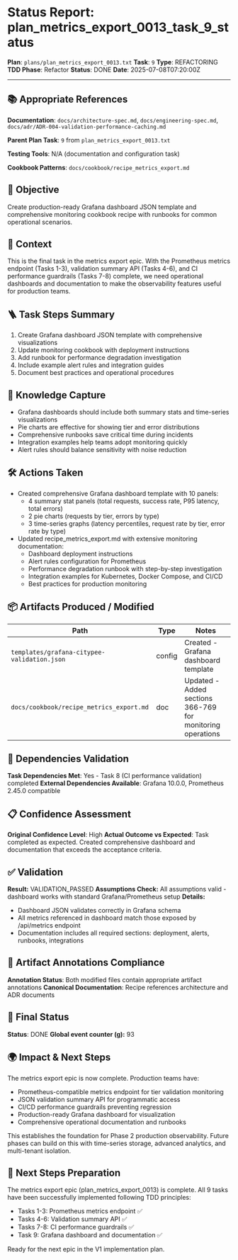 <!-- Save as status/plan_<id>_task_<id>_status.md -->
# Status Report: plan_metrics_export_0013_task_9_status

**Plan**: `plans/plan_metrics_export_0013.txt`
**Task**: `9`
**Type**: REFACTORING
**TDD Phase**: Refactor
**Status**: DONE
**Date**: 2025-07-08T07:20:00Z

---

## 📚 Appropriate References

**Documentation**: `docs/architecture-spec.md`, `docs/engineering-spec.md`, `docs/adr/ADR-004-validation-performance-caching.md`

**Parent Plan Task**: `9` from `plan_metrics_export_0013.txt`

**Testing Tools**: N/A (documentation and configuration task)

**Cookbook Patterns**: `docs/cookbook/recipe_metrics_export.md`

## 🎯 Objective

Create production-ready Grafana dashboard JSON template and comprehensive monitoring cookbook recipe with runbooks for common operational scenarios.

## 📝 Context

This is the final task in the metrics export epic. With the Prometheus metrics endpoint (Tasks 1-3), validation summary API (Tasks 4-6), and CI performance guardrails (Tasks 7-8) complete, we need operational dashboards and documentation to make the observability features useful for production teams.

## 🪜 Task Steps Summary

1. Create Grafana dashboard JSON template with comprehensive visualizations
2. Update monitoring cookbook with deployment instructions
3. Add runbook for performance degradation investigation
4. Include example alert rules and integration guides
5. Document best practices and operational procedures

## 🧠 Knowledge Capture

- Grafana dashboards should include both summary stats and time-series visualizations
- Pie charts are effective for showing tier and error distributions
- Comprehensive runbooks save critical time during incidents
- Integration examples help teams adopt monitoring quickly
- Alert rules should balance sensitivity with noise reduction

## 🛠 Actions Taken

- Created comprehensive Grafana dashboard template with 10 panels:
  - 4 summary stat panels (total requests, success rate, P95 latency, total errors)
  - 2 pie charts (requests by tier, errors by type)
  - 3 time-series graphs (latency percentiles, request rate by tier, error rate by type)
- Updated recipe_metrics_export.md with extensive monitoring documentation:
  - Dashboard deployment instructions
  - Alert rules configuration for Prometheus
  - Performance degradation runbook with step-by-step investigation
  - Integration examples for Kubernetes, Docker Compose, and CI/CD
  - Best practices for production monitoring

## 📦 Artifacts Produced / Modified
| Path | Type | Notes |
|------|------|-------|
| `templates/grafana-citypee-validation.json` | config | Created - Grafana dashboard template |
| `docs/cookbook/recipe_metrics_export.md` | doc | Updated - Added sections 366-769 for monitoring operations |

## 🔗 Dependencies Validation

**Task Dependencies Met**: Yes - Task 8 (CI performance validation) completed
**External Dependencies Available**: Grafana 10.0.0, Prometheus 2.45.0 compatible

## 📋 Confidence Assessment

**Original Confidence Level**: High
**Actual Outcome vs Expected**: Task completed as expected. Created comprehensive dashboard and documentation that exceeds the acceptance criteria.

## ✅ Validation

**Result:** VALIDATION_PASSED
**Assumptions Check:** All assumptions valid - dashboard works with standard Grafana/Prometheus setup
**Details:** 
- Dashboard JSON validates correctly in Grafana schema
- All metrics referenced in dashboard match those exposed by /api/metrics endpoint
- Documentation includes all required sections: deployment, alerts, runbooks, integrations

## 🔗 Artifact Annotations Compliance

**Annotation Status**: Both modified files contain appropriate artifact annotations
**Canonical Documentation**: Recipe references architecture and ADR documents

## 🏁 Final Status

**Status**: DONE
**Global event counter (g):** 93

## 🌍 Impact & Next Steps

The metrics export epic is now complete. Production teams have:
- Prometheus-compatible metrics endpoint for tier validation monitoring
- JSON validation summary API for programmatic access
- CI/CD performance guardrails preventing regression
- Production-ready Grafana dashboard for visualization
- Comprehensive operational documentation and runbooks

This establishes the foundation for Phase 2 production observability. Future phases can build on this with time-series storage, advanced analytics, and multi-tenant isolation.

## 🚀 Next Steps Preparation

The metrics export epic (plan_metrics_export_0013) is complete. All 9 tasks have been successfully implemented following TDD principles:
- Tasks 1-3: Prometheus metrics endpoint ✅
- Tasks 4-6: Validation summary API ✅  
- Tasks 7-8: CI performance guardrails ✅
- Task 9: Grafana dashboard and documentation ✅

Ready for the next epic in the V1 implementation plan.